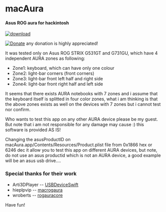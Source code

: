 # macAura

#### Asus ROG aura for hackintosh

[![download](https://img.shields.io/github/downloads/serdeliuk/macAura/total)](https://github.com/serdeliuk/macAura/releases/download/1/macAura.app.zip)

[![Donate](https://img.shields.io/badge/Donate-PayPal-green.svg)](https://paypal.me/serdeliuk) any donation is highly appreciated!

It was tested only on Asus ROG STRIX G531GT and G731GU, which have 4 independent AURA zones as following:

- Zone1: keyboard, which can have only one colour
- Zone2: light-bar corners (front corners)
- Zone3: light-bar front left half and right side
- Zone4: light-bar front right half and left side

It seems that there exists AURA notebooks with 7 zones and i assume that the keyboard itself is splitted in four color zones, what i am thinking is that the above zones exists as well on the devices with 7 zones but i cannot test nor confirm.

Who wants to test this app on any other AURA device please be my guest.
But note that i am not responsible for any damage may cause :) this software is provided AS IS!

Changing the asusProductID on macAura.app/Contents/Resources/Product.plist file from 0x1866 hex or 6246 dec it allow you to test this app on different AURA devices, but note, do not use an asus productid which is not an AURA device, a good example will be an asus usb drive....

### Special thanks for their work
- Arti3DPlayer -- [USBDeviceSwift](https://github.com/Arti3DPlayer/USBDeviceSwift)
- hieplpvip    -- [macrogaura](https://github.com/hieplpvip/macrogaura)
- wroberts     -- [rogauracore](https://github.com/wroberts/rogauracore)


Have fun!
